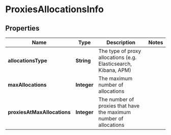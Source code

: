 # ProxiesAllocationsInfo

## Properties
Name | Type | Description | Notes
------------ | ------------- | ------------- | -------------
**allocationsType** | **String** | The type of proxy allocations (e.g. Elasticsearch, Kibana, APM) | 
**maxAllocations** | **Integer** | The maximum number of allocations | 
**proxiesAtMaxAllocations** | **Integer** | The number of proxies that have the maximum number of allocations | 
